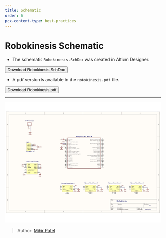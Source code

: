 ```yaml
---
title: Schematic
order: 6
pcx-content-type: best-practices
---
```



# Robokinesis Schematic

- The schematic `Robokinesis.SchDoc` was created in Altium Designer.

<Button type="secondary" href="https://github.com/mihyr/robokinesis/raw/main/schematic/Robokinesis.SchDoc">Download Robokinesis.SchDoc</Button>

- A pdf version is available in the `Robokinesis.pdf` file.

<Button type="secondary" href="https://github.com/mihyr/robokinesis/raw/main/schematic/Robokinesis.pdf">Download Robokinesis.pdf</Button>

---
![schematic](https://raw.githubusercontent.com/mihyr/robokinesis/main/media/schematic.jpg)


> Author: [Mihir Patel](https://github.com/mihyr)